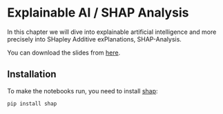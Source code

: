# Explainable AI / SHAP Analysis

In this chapter we will dive into explainable artificial intelligence and more precisely into SHapley Additive exPlanations, SHAP-Analysis.

You can download the slides from [here](https://doi.org/10.5281/zenodo.17116757).

## Installation

To make the notebooks run, you need to install [shap](https://shap.readthedocs.io/en/latest/):
```
pip install shap
```
